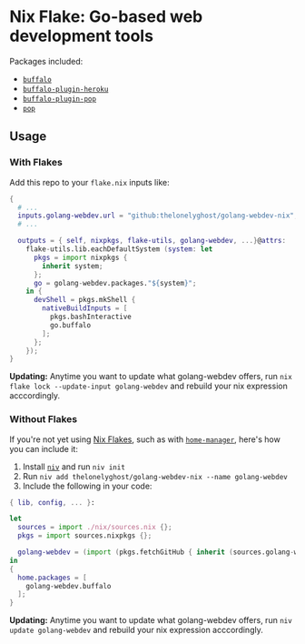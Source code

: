 # Nix Flake: Go-based web development tools

Packages included:

- [`buffalo`](https://gobuffalo.io)
- [`buffalo-plugin-heroku`](https://github.com/gobuffalo/buffalo-heroku)
- [`buffalo-plugin-pop`](https://github.com/gobuffalo/buffalo-pop)
- [`pop`](https://github.com/gobuffalo/pop)

## Usage

### With Flakes

Add this repo to your `flake.nix` inputs like:

```nix
{
  # ...
  inputs.golang-webdev.url = "github:thelonelyghost/golang-webdev-nix";
  # ...

  outputs = { self, nixpkgs, flake-utils, golang-webdev, ...}@attrs:
    flake-utils.lib.eachDefaultSystem (system: let
      pkgs = import nixpkgs {
        inherit system;
      };
      go = golang-webdev.packages."${system}";
    in {
      devShell = pkgs.mkShell {
        nativeBuildInputs = [
          pkgs.bashInteractive
          go.buffalo
        ];
      };
    });
}
```

**Updating:** Anytime you want to update what golang-webdev offers, run `nix flake lock --update-input golang-webdev` and rebuild your nix expression acccordingly.

### Without Flakes

If you're not yet using [Nix Flakes][flakes], such as with [`home-manager`][home-manager], here's how you can include it:

1. Install [`niv`][niv] and run `niv init`
2. Run `niv add thelonelyghost/golang-webdev-nix --name golang-webdev`
3. Include the following in your code:

```nix
{ lib, config, ... }:

let
  sources = import ./nix/sources.nix {};
  pkgs = import sources.nixpkgs {};

  golang-webdev = (import (pkgs.fetchGitHub { inherit (sources.golang-webdev) owner repo rev sha256; })).outputs.packages."${builtings.currentSystem}";
in
{
  home.packages = [
    golang-webdev.buffalo
  ];
}
```

**Updating:** Anytime you want to update what golang-webdev offers, run `niv update golang-webdev` and rebuild your nix expression acccordingly.

[flakes]: https://github.com/NixOS/nix/blob/master/src/nix/flake.md
[home-manager]: https://github.com/nix-community/home-manager
[niv]: https://github.com/nmattia/niv
